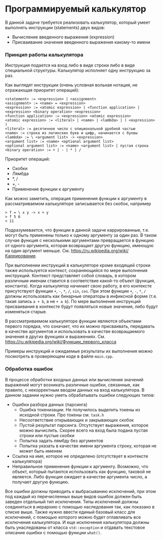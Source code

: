 # Программируемый калькулятор

В данной задаче требуется реализовать калькулятор, который умеет выполнять инструкции (statements) двух видов:
- Вычисление введенного выражения (expression)
- Присваивание значения введенного выражения какому-то имени

### Принцип работы калькулятора
Инструкция подается на вход либо в виде строки либо в виде специальной структуры.
Калькулятор исполняет одну инструкцию за раз.

Как выглядят инструкции (очень условная вольная нотация, не отражающая приоритет операций):
```
<statement> := <expression> | <assignment>
<assignment> := <name> = <expression>
<expression> := <atomic expression> | <function application> | <expression> <binary operation> <expression>
<function application> := <expression> <atomic expression>
<atomic expression> := <literal> | <name> | <lambda> | ( <expression> )
<literal> := десятичное число с опициональной дробной частью
<name> := строка из латинских букв и цифр, начинается с буквы
<lambda> := \ <argument list> -> <expression>
<argument list> := <name> <optional argument list>
<optional argument list> := <name> <argument list> | пустая строка
<binary operation> := + | - | * | /
```

Приоритет операций:
- Скобки
- Лямбда
- *, /
- +, -
- Применение функции к аргументу

Как можно заметить, операция применения функции к аргументу в рассматриваемом калькуляторе записывается без скобок, например
```
> f = \ x y -> x + y
> f 5 6
< 11
```

Подразумевается, что функции в данной задаче каррированные, т.е. могут быть применены только к одному аргументу
за один раз. В таком случае функция с несколькими аргументами превращается в функцию от одного аргумента, которая возвращает
другую функцию, имеющую на один аргумент меньше. См. https://ru.wikipedia.org/wiki/Каррирование.

При выполнении инструкций в калькуляторе кроме входящей строки также используется контекст, сохраняющийся по мере
выполнения инструкций. Контекст представляет собой словарь, в котором различным именам ставится в соответствие какой-то
объект (функция, константа). Когда калькулятор начинает свою работу, в его контексте присутствуют функции
`+`, `-`, `*`, `/`, `sin`, `cos`. При этом функции `+`, `-`, `*`, `/` должны использовать как бинарные операторы
в инфиксной форме (т.е. такая запись `a + b`, а не `+ a b`). По мере выполнения инструкций присваивания в контексте будут появляться новые значения,
либо будут изменяться старые.

В рассматриваемом калькуляторе функции являются объектами первого порядка, что означает, что их можно присваивать, передавать в качестве аргументов
и использовать в качестве возвращаемого значения в других функциях и выражениях. См. https://ru.wikipedia.org/wiki/Функции_первого_класса

Примеры инструкций и ожидаемые результаты их выполнения можно посмотреть в проверяющем коде в файле `main.cpp`.

### Обработка ошибок
В процессе обработки входных данных или вычисления значений выражений могут возникать различные ошибки, связанные, как
правило, с некорректным вводом данных на вход калькулятора. В данном задании нужно уметь обрабатывать ошибки следующих типов:
- Ошибки разбора данных (парсинга)
  - Ошибка токенизации. Не получилось выделить токены из исходной строки. Про токены см. `task.h`
  - Несоответствие открывающих и закрывающих скобок
  - Пустой результат парсинга. Отсутствует выражения, которое можно вычислить. Скорее всего на вход была подана пустая строки или пустые скобки
  - Попытка задать лямбду без аргументов
  - Попытка указать в качестве имени аргумента строку, которая не может быть именем
- Ссылка на имя, которое не определено (отсутствует в контексте калькулятора)
- Неправильное применение функции к аргументу. Возможно, что объект, который пытаются использовать как функцию, таковой не является.
Либо функция ожидает в качестве аргумента число, а получает другую функцию.

Все ошибки должны приводить к выбрасыванию исключений, при этом под каждый из перечисленных выше видов ошибок должен быть 
заведен отдельный тип исключения. Типы исключений должны соединяться в иерархию с помощью наследования так, как показано
в списке выше. Также нужно ввести единый базовый класс для исключений, с помощью которого можно будет отлавливать все 
исключения калькулятора. И еще исключения калькулятора должны быть унаследованы от класса `std::exception` и отдавать
текстовое описание ошибки с помощью функции `what()`.
